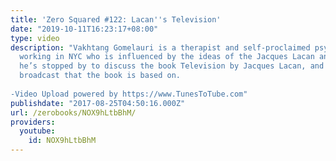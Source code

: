 ```yaml
---
title: 'Zero Squared #122: Lacan''s Television'
date: "2019-10-11T16:23:17+08:00"
type: video
description: "Vakhtang Gomelauri is a therapist and self-proclaimed psychoanalyst
  working in NYC who is influenced by the ideas of the Jacques Lacan and this week
  he’s stopped by to discuss the book Television by Jacques Lacan, and the televised
  broadcast that the book is based on.  -Video Upload powered by https://www.TunesToTube.com"
publishdate: "2017-08-25T04:50:16.000Z"
url: /zerobooks/NOX9hLtbBhM/
providers:
  youtube:
    id: NOX9hLtbBhM
---
```

